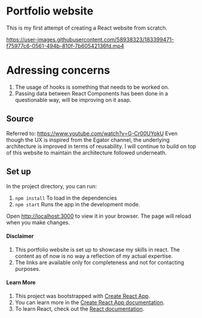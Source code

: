 # Portfolio website
This is my first attempt of creating a React website from scratch. 

https://user-images.githubusercontent.com/58938323/183399471-f75977c6-0561-494b-810f-7b60542136fd.mp4


# Adressing concerns
1. The usage of hooks is something that needs to be worked on.
2. Passing data between React Components has been done in a questionable way, will be improving on it asap.

## Source
Referred to: https://www.youtube.com/watch?v=G-Cr00UYokU
Even though the UX is inspired from the Egator channel, the underlying architecture is improved in terms of reusability.
I will continue to build on top of this website to maintain the architecture followed underneath.

## Set up

In the project directory, you can run:
1. `npm install` To load in the dependencies
2. `npm start` Runs the app in the development mode.

Open [http://localhost:3000](http://localhost:3000) to view it in your browser.
The page will reload when you make changes.

#### Disclaimer
1. This portfolio website is set up to showcase my skills in react. The content as of now is no way a reflection of my actual expertise. 
2. The links are available only for completeness and not for contacting purposes. 

#### Learn More
1. This project was bootstrapped with [Create React App](https://github.com/facebook/create-react-app).
2. You can learn more in the [Create React App documentation](https://facebook.github.io/create-react-app/docs/getting-started).
3. To learn React, check out the [React documentation](https://reactjs.org/).
